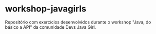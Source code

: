 # workshop-javagirls

Repositório com exercícios desenvolvidos durante o workshop "Java, do básico a API" da comunidade Devs Java Girl.
